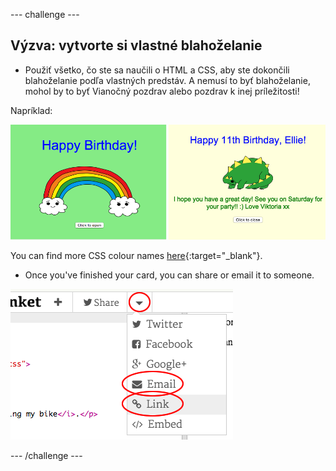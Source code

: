 \--- challenge \---

## Výzva: vytvorte si vlastné blahoželanie

+ Použiť všetko, čo ste sa naučili o HTML a CSS, aby ste dokončili blahoželanie podľa vlastných predstáv. A nemusí to byť blahoželanie, mohol by to byť Vianočný pozdrav alebo pozdrav k inej príležitosti!

Napríklad:

![screenshot](images/birthday-final.png)

You can find more CSS colour names [here](http://jumpto.cc/colours){:target="_blank"}.

+ Once you've finished your card, you can share or email it to someone.

![screenshot](images/birthday-share.png)

\--- /challenge \---